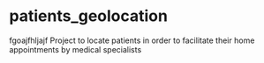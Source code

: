 # patients_geolocation
fgoajfhljajf
Project to locate patients in order to facilitate their home appointments by medical specialists
